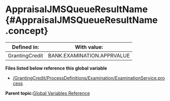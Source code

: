 # AppraisalJMSQueueResultName {#AppraisalJMSQueueResultName .concept}

|Defined in:|With value:|
|-----------|-----------|
|GrantingCredit|BANK.EXAMINATION.APPRVALUE|

**Files listed below reference this global variable**

-   [/GrantingCredit/ProcessDefinitions/Examination/ExaminationService.process](../../../projects/GrantingCredit/ProcessDefinitions/Examination/ExaminationService.process.md)

**Parent topic:**[Global Variables Reference](../../../../../../modules/demo_Enterprise/dita/crossref/globVars/globVarsRef/GV_globVarsRef.md)

